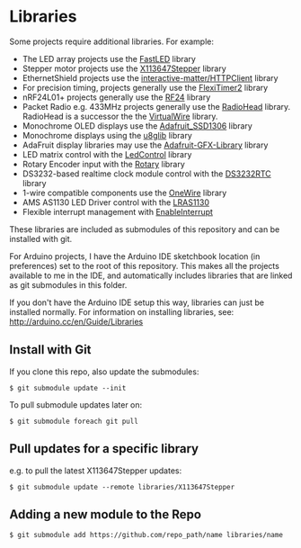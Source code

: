# Libraries

Some projects require additional libraries. For example:

* The LED array projects use the [FastLED](http://fastled.io/) library
* Stepper motor projects use the [X113647Stepper](https://github.com/tardate/X113647Stepper) library
* EthernetShield projects use the [interactive-matter/HTTPClient](https://github.com/interactive-matter/HTTPClient) library
* For precision timing, projects generally use the [FlexiTimer2](https://github.com/wimleers/flexitimer2) library
* nRF24L01+ projects generally use the [RF24](https://github.com/maniacbug/RF24) library
* Packet Radio e.g. 433MHz projects generally use the [RadioHead](https://github.com/tardate/RadioHead) library. RadioHead is a successor the the [VirtualWire](http://www.airspayce.com/mikem/arduino/VirtualWire/) library.
* Monochrome OLED displays use the [Adafruit_SSD1306](https://github.com/adafruit/Adafruit_SSD1306) library
* Monochrome displays using the [u8glib](https://github.com/olikraus/U8glib_Arduino) library
* AdaFruit display libraries may use the [Adafruit-GFX-Library](https://github.com/adafruit/Adafruit-GFX-Library) library
* LED matrix control with the [LedControl](https://github.com/wayoda/LedControl) library
* Rotary Encoder input with the [Rotary](https://github.com/brianlow/Rotary) library
* DS3232-based realtime clock module control with the [DS3232RTC](https://github.com/JChristensen/DS3232RTC) library
* 1-wire compatible components use the [OneWire](https://github.com/PaulStoffregen/OneWire) library
* AMS AS1130 LED Driver control with the [LRAS1130](https://github.com/LuckyResistor/LRAS1130)
* Flexible interrupt management with [EnableInterrupt](https://github.com/GreyGnome/EnableInterrupt)

These libraries are included as submodules of this repository and can be installed with git.

For Arduino projects, I have the Arduino IDE sketchbook location (in preferences) set to the root of this repository.
This makes all the projects available to me in the IDE, and automatically includes libraries
that are linked as git submodules in this folder.

If you don't have the Arduino IDE setup this way, libraries can just be installed normally.
For information on installing libraries, see: http://arduino.cc/en/Guide/Libraries

## Install with Git

If you clone this repo, also update the submodules:

    $ git submodule update --init

To pull submodule updates later on:

    $ git submodule foreach git pull


## Pull updates for a specific library

e.g. to pull the latest X113647Stepper updates:

    $ git submodule update --remote libraries/X113647Stepper

## Adding a new module to the Repo

    $ git submodule add https://github.com/repo_path/name libraries/name
